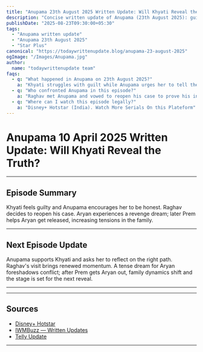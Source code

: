```yaml
---
title: "Anupama 23th August 2025 Written Update: Will Khyati Reveal the Truth?"
description: "Concise written update of Anupama (23th August 2025): guilt, truth, and a dream twist."
publishDate: "2025-08-23T09:30:00+05:30"
tags:
  - "Anupama written update"
  - "Anupama 23th August 2025"
  - "Star Plus"
canonical: "https://todaywrittenupdate.blog/anupama-23-august-2025"
ogImage: "/Images/Anupama.jpg"
author:
  name: "todaywrittenupdate team"
faqs:
  - q: "What happened in Anupama on 23th August 2025?"
    a: "Khyati struggles with guilt while Anupama urges her to tell the truth. Aryan’s revenge sequence is revealed as a dream; Prem helps Aryan get released."
  - q: "Who confronted Anupama in this episode?"
    a: "Raghav met Anupama and vowed to reopen his case to prove his innocence."
  - q: "Where can I watch this episode legally?"
    a: "Disney+ Hotstar (India). Watch More Serials On this Plateform"
---
```


# Anupama 10 April 2025 Written Update: Will Khyati Reveal the Truth?

---

## Episode Summary

Khyati feels guilty and Anupama encourages her to be honest. Raghav decides to reopen his case. Aryan experiences a revenge dream; later Prem helps Aryan get released, increasing tensions in the family.

<!--

## Key Highlights

- Khyati battles guilt and is pushed towards truth.  
- Raghav is determined to reopen his case.  
- Aryan's revenge twist turns out to be a dream.  
- Prem's actions create new tensions.

-->
---

## Next Episode Update

Anupama supports Khyati and asks her to reflect on the right path. Raghav's visit brings renewed momentum. A tense dream for Aryan foreshadows conflict; after Prem gets Aryan out, family dynamics shift and the stage is set for the next reveal.

---

<!-- FAQ will be rendered from frontmatter; keep this area intentionally short -->

---

## Sources

- [Disney+ Hotstar](https://www.hotstar.com/in)  
- [IWMBuzz — Written Updates](https://www.iwmbuzz.com/)
- [Telly Update](https://www.tellyupdate.com)

---
